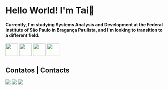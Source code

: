 <h1> Hello World! I'm Tai👋</h1>  

<h4> Currently, I'm studying Systems Analysis and Development at the Federal Institute of São Paulo in Bragança Paulista, and I'm looking to transition to a different field.
</h4>
    <div>
    <img src="https://cdn.jsdelivr.net/gh/devicons/devicon@latest/icons/c/c-original.svg"  width="40" height="40"/>
    <img src="https://cdn.jsdelivr.net/gh/devicons/devicon@latest/icons/html5/html5-original.svg" width="40" height="40"/>
    <img src="https://cdn.jsdelivr.net/gh/devicons/devicon@latest/icons/css3/css3-original.svg" width="40" height="40"/>
    <img src="https://cdn.jsdelivr.net/gh/devicons/devicon@latest/icons/javascript/javascript-original.svg" width="40" height="40"/>
    <!--<img src="https://banner2.cleanpng.com/20190623/yp/kisspng-python-computer-icons-programming-language-executa-1713885634631.webp" width="40" height="40"/>-->
    </div>

  


<!--![Snake animation](https://github.com/tclbueno/tclbueno/blob/output/github-contribution-grid-snake.svg)-->


<h2>Contatos | Contacts </h2>
<!--<a href="https://www.youtube.com/seu-canal-youtube-aqui" target="_blank"><img loading="lazy" src="https://img.shields.io/badge/YouTube-FF0000?style=for-the-badge&logo=youtube&logoColor=white" target="_blank"></a>-->
<a href="https://www.instagram.com/tclbueno/" target="_blank"><img loading="lazy" src="https://img.shields.io/badge/-Instagram-%23E4405F?style=for-the-badge&logo=instagram&logoColor=white" target="_blank"></a>
<!--<a href="https://www.twitch.tv/seu-usuário-aqui" target="_blank"><img loading="lazy" src="https://img.shields.io/badge/Twitch-9146FF?style=for-the-badge&logo=twitch&logoColor=white" target="_blank"></a>-->
<a href = "tainara.lucindobueno@hotmail.com"><img loading="lazy" src="https://img.shields.io/badge/Gmail-D14836?style=for-the-badge&logo=gmail&logoColor=white" target="_blank"></a>
<a href="https://www.linkedin.com/in/tainara-bueno/" target="_blank"><img loading="lazy" src="https://img.shields.io/badge/-LinkedIn-%230077B5?style=for-the-badge&logo=linkedin&logoColor=white" target="_blank"></a>   
</div>



